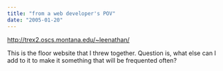 ```yaml
---
title: "from a web developer's POV"
date: "2005-01-20"
---
```


http://trex2.oscs.montana.edu/~leenathan/

This is the floor website that I threw together. Question is, what else can I add to it to make it something that will be frequented often?
